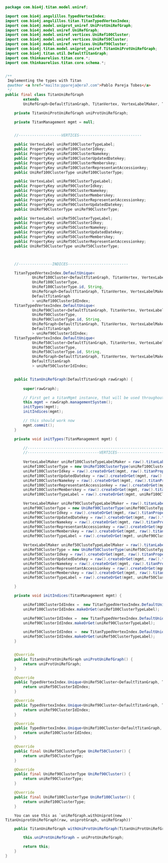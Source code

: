 
```java
package com.bio4j.titan.model.uniref;

import com.bio4j.angulillos.TypedVertexIndex;
import com.bio4j.angulillos.titan.TitanTypedVertexIndex;
import com.bio4j.model.uniprot_uniref.UniProtUniRefGraph;
import com.bio4j.model.uniref.UniRefGraph;
import com.bio4j.model.uniref.vertices.UniRef100Cluster;
import com.bio4j.model.uniref.vertices.UniRef50Cluster;
import com.bio4j.model.uniref.vertices.UniRef90Cluster;
import com.bio4j.titan.model.uniprot_uniref.TitanUniProtUniRefGraph;
import com.bio4j.titan.util.DefaultTitanGraph;
import com.thinkaurelius.titan.core.*;
import com.thinkaurelius.titan.core.schema.*;


/**
 Implementing the types with Titan
 @author <a href="mailto:ppareja@era7.com">Pablo Pareja Tobes</a>
 */
public final class TitanUniRefGraph
        extends
        UniRefGraph<DefaultTitanGraph, TitanVertex, VertexLabelMaker, TitanEdge, EdgeLabelMaker> {

	private TitanUniProtUniRefGraph uniProtUniRefGraph;

	private TitanManagement mgmt = null;


    //-------------------VERTICES----------------------------

	public VertexLabel uniRef100ClusterTypeLabel;
    public PropertyKey uniRef100ClusterIdkey;
	public PropertyKey uniRef100ClusterNamekey;
	public PropertyKey uniRef100ClusterUpdatedDatekey;
	public PropertyKey uniRef100ClusterMemberskey;
	public PropertyKey uniRef100ClusterRepresentantAccessionkey;
    public UniRef100ClusterType uniRef100ClusterType;

	public VertexLabel uniRef90ClusterTypeLabel;
    public PropertyKey uniRef90ClusterIdkey;
	public PropertyKey uniRef90ClusterNamekey;
	public PropertyKey uniRef90ClusterMemberskey;
	public PropertyKey uniRef90ClusterRepresentantAccessionkey;
	public PropertyKey uniRef90ClusterUpdatedDatekey;
    public UniRef90ClusterType uniRef90ClusterType;

	public VertexLabel uniRef50ClusterTypeLabel;
    public PropertyKey uniRef50ClusterIdkey;
	public PropertyKey uniRef50ClusterNamekey;
	public PropertyKey uniRef50ClusterUpdatedDatekey;
	public PropertyKey uniRef50ClusterMemberskey;
	public PropertyKey uniRef50ClusterRepresentantAccessionkey;
    public UniRef50ClusterType uniRef50ClusterType;



    //---------------INDICES---------------------------

    TitanTypedVertexIndex.DefaultUnique<
            UniRef100Cluster<DefaultTitanGraph, TitanVertex, VertexLabelMaker, TitanEdge, EdgeLabelMaker>,
            UniRef100ClusterType,
            UniRef100ClusterType.id, String,
            UniRefGraph<DefaultTitanGraph, TitanVertex, VertexLabelMaker, TitanEdge, EdgeLabelMaker>,
            DefaultTitanGraph
            > uniRef100ClusterIdIndex;
    TitanTypedVertexIndex.DefaultUnique<
            UniRef90Cluster<DefaultTitanGraph, TitanVertex, VertexLabelMaker, TitanEdge, EdgeLabelMaker>,
            UniRef90ClusterType,
            UniRef90ClusterType.id, String,
            UniRefGraph<DefaultTitanGraph, TitanVertex, VertexLabelMaker, TitanEdge, EdgeLabelMaker>,
            DefaultTitanGraph
            > uniRef90ClusterIdIndex;
    TitanTypedVertexIndex.DefaultUnique<
            UniRef50Cluster<DefaultTitanGraph, TitanVertex, VertexLabelMaker, TitanEdge, EdgeLabelMaker>,
            UniRef50ClusterType,
            UniRef50ClusterType.id, String,
            UniRefGraph<DefaultTitanGraph, TitanVertex, VertexLabelMaker, TitanEdge, EdgeLabelMaker>,
            DefaultTitanGraph
            > uniRef50ClusterIdIndex;


    public TitanUniRefGraph(DefaultTitanGraph rawGraph) {
        
        super(rawGraph);

	    // First get a titanMgmt instance, that will be used throughout
	    this.mgmt = rawGraph.managementSystem();
        initTypes(mgmt);
        initIndices(mgmt);

	    // this should work now
	    mgmt.commit();
    }

    private void initTypes(TitanManagement mgmt) {

        //-----------------------------------------------------------------------------------------
        //--------------------------------VERTICES--------------------------------------------
	    
        VertexLabelMaker uniRef100ClusteTypeLabelMaker = raw().titanLabelMakerForVertexType(mgmt, new UniRef100ClusterType(null));
        uniRef100ClusterType = new UniRef100ClusterType(uniRef100ClusteTypeLabelMaker);
        uniRef100ClusterIdkey = raw().createOrGet(mgmt, raw().titanPropertyMakerForVertexProperty(mgmt, UniRef100Cluster().id).cardinality(Cardinality.SINGLE));
	    uniRef100ClusterUpdatedDatekey = raw().createOrGet(mgmt, raw().titanPropertyMakerForVertexProperty(mgmt, UniRef100Cluster().updatedDate).cardinality(Cardinality.SINGLE));
	    uniRef100ClusterNamekey = raw().createOrGet(mgmt, raw().titanPropertyMakerForVertexProperty(mgmt, UniRef100Cluster().name).cardinality(Cardinality.SINGLE));
	    uniRef100ClusterRepresentantAccessionkey = raw().createOrGet(mgmt, raw().titanPropertyMakerForVertexProperty(mgmt, UniRef100Cluster().representantAccession).cardinality(Cardinality.SINGLE));
	    uniRef100ClusterMemberskey = raw().createOrGet(mgmt, raw().titanPropertyMakerForVertexProperty(mgmt, UniRef100Cluster().members).cardinality(Cardinality.SINGLE));
	    uniRef100ClusterTypeLabel = raw().createOrGet(mgmt, uniRef100ClusterType.raw());

	    VertexLabelMaker uniRef90ClusteTypeLabelMaker = raw().titanLabelMakerForVertexType(mgmt, new UniRef90ClusterType(null));
	    uniRef90ClusterType = new UniRef90ClusterType(uniRef90ClusteTypeLabelMaker);
        uniRef90ClusterIdkey = raw().createOrGet(mgmt, raw().titanPropertyMakerForVertexProperty(mgmt, UniRef90Cluster().id).cardinality(Cardinality.SINGLE));
	    uniRef90ClusterUpdatedDatekey = raw().createOrGet(mgmt, raw().titanPropertyMakerForVertexProperty(mgmt, UniRef90Cluster().updatedDate).cardinality(Cardinality.SINGLE));
	    uniRef90ClusterNamekey = raw().createOrGet(mgmt, raw().titanPropertyMakerForVertexProperty(mgmt, UniRef90Cluster().name).cardinality(Cardinality.SINGLE));
	    uniRef90ClusterRepresentantAccessionkey = raw().createOrGet(mgmt, raw().titanPropertyMakerForVertexProperty(mgmt, UniRef90Cluster().representantAccession).cardinality(Cardinality.SINGLE));
	    uniRef90ClusterMemberskey = raw().createOrGet(mgmt, raw().titanPropertyMakerForVertexProperty(mgmt, UniRef90Cluster().members).cardinality(Cardinality.SINGLE));
	    uniRef90ClusterTypeLabel = raw().createOrGet(mgmt, uniRef90ClusterType.raw());

	    VertexLabelMaker uniRef50ClusteTypeLabelMaker = raw().titanLabelMakerForVertexType(mgmt, new UniRef50ClusterType(null));
	    uniRef50ClusterType = new UniRef50ClusterType(uniRef50ClusteTypeLabelMaker);
        uniRef50ClusterIdkey = raw().createOrGet(mgmt, raw().titanPropertyMakerForVertexProperty(mgmt, UniRef50Cluster().id).cardinality(Cardinality.SINGLE));
	    uniRef50ClusterUpdatedDatekey = raw().createOrGet(mgmt, raw().titanPropertyMakerForVertexProperty(mgmt, UniRef50Cluster().updatedDate).cardinality(Cardinality.SINGLE));
	    uniRef50ClusterNamekey = raw().createOrGet(mgmt, raw().titanPropertyMakerForVertexProperty(mgmt, UniRef50Cluster().name).cardinality(Cardinality.SINGLE));
	    uniRef50ClusterRepresentantAccessionkey = raw().createOrGet(mgmt, raw().titanPropertyMakerForVertexProperty(mgmt, UniRef50Cluster().representantAccession).cardinality(Cardinality.SINGLE));
	    uniRef50ClusterMemberskey = raw().createOrGet(mgmt, raw().titanPropertyMakerForVertexProperty(mgmt, UniRef50Cluster().members).cardinality(Cardinality.SINGLE));
	    uniRef50ClusterTypeLabel = raw().createOrGet(mgmt, uniRef50ClusterType.raw());

    }

    private void initIndices(TitanManagement mgmt) {

        uniRef100ClusterIdIndex =  new TitanTypedVertexIndex.DefaultUnique<>(mgmt, this, UniRef100Cluster().id);
	    uniRef100ClusterIdIndex.makeOrGet(uniRef100ClusterTypeLabel);

        uniRef90ClusterIdIndex =  new TitanTypedVertexIndex.DefaultUnique<>(mgmt,this, UniRef90Cluster().id);
	    uniRef90ClusterIdIndex.makeOrGet(uniRef90ClusterTypeLabel);

        uniRef50ClusterIdIndex =  new TitanTypedVertexIndex.DefaultUnique<>(mgmt,this, UniRef50Cluster().id);
	    uniRef50ClusterIdIndex.makeOrGet(uniRef50ClusterTypeLabel);
    }


    @Override
    public TitanUniProtUniRefGraph uniProtUniRefGraph() {
        return uniProtUniRefGraph;
    }

	@Override
	public TypedVertexIndex.Unique<UniRef50Cluster<DefaultTitanGraph, TitanVertex, VertexLabelMaker, TitanEdge, EdgeLabelMaker>, UniRef50ClusterType, UniRef50ClusterType.id, String, UniRefGraph<DefaultTitanGraph, TitanVertex, VertexLabelMaker, TitanEdge, EdgeLabelMaker>, DefaultTitanGraph, TitanVertex, VertexLabelMaker, TitanEdge, EdgeLabelMaker> uniRef50ClusterIdIndex() {
		return uniRef50ClusterIdIndex;
	}

	@Override
	public TypedVertexIndex.Unique<UniRef90Cluster<DefaultTitanGraph, TitanVertex, VertexLabelMaker, TitanEdge, EdgeLabelMaker>, UniRef90ClusterType, UniRef90ClusterType.id, String, UniRefGraph<DefaultTitanGraph, TitanVertex, VertexLabelMaker, TitanEdge, EdgeLabelMaker>, DefaultTitanGraph, TitanVertex, VertexLabelMaker, TitanEdge, EdgeLabelMaker> uniRef90ClusterIdIndex() {
		return uniRef90ClusterIdIndex;
	}

	@Override
	public TypedVertexIndex.Unique<UniRef100Cluster<DefaultTitanGraph, TitanVertex, VertexLabelMaker, TitanEdge, EdgeLabelMaker>, UniRef100ClusterType, UniRef100ClusterType.id, String, UniRefGraph<DefaultTitanGraph, TitanVertex, VertexLabelMaker, TitanEdge, EdgeLabelMaker>, DefaultTitanGraph, TitanVertex, VertexLabelMaker, TitanEdge, EdgeLabelMaker> uniRef100ClusterIdIndex() {
		return uniRef100ClusterIdIndex;
	}

	@Override
    public final UniRef50ClusterType UniRef50Cluster() {
        return uniRef50ClusterType;
    }

    @Override
    public final UniRef90ClusterType UniRef90Cluster() {
        return uniRef90ClusterType;
    }

    @Override
    public final UniRef100ClusterType UniRef100Cluster() {
        return uniRef100ClusterType;
    }
```


		You can use this as `uniRefGraph.withUniprot(new TitanUniprotUniRefGraph(raw, uniprotGraph, uniRefGraph))`


```java
	public TitanUniRefGraph withUniProtUniRefGraph(TitanUniProtUniRefGraph uniProtUniRefGraph) {

		this.uniProtUniRefGraph = uniProtUniRefGraph;

		return this;
	}
}
```




[test/java/com/bio4j/titan/tests/ImportEnzymeDBTitanTest.java]: ../../../../../../../test/java/com/bio4j/titan/tests/ImportEnzymeDBTitanTest.java.md
[test/java/com/bio4j/titan/tests/ImportUniRefTitanTest.java]: ../../../../../../../test/java/com/bio4j/titan/tests/ImportUniRefTitanTest.java.md
[test/java/com/bio4j/titan/tests/uniprot_go.scala]: ../../../../../../../test/java/com/bio4j/titan/tests/uniprot_go.scala.md
[test/java/com/bio4j/titan/tests/uniref.scala]: ../../../../../../../test/java/com/bio4j/titan/tests/uniref.scala.md
[test/java/com/bio4j/titan/tests/ImportUniProtGoTitanTest.java]: ../../../../../../../test/java/com/bio4j/titan/tests/ImportUniProtGoTitanTest.java.md
[test/java/com/bio4j/titan/tests/ImportGOTitanTest.java]: ../../../../../../../test/java/com/bio4j/titan/tests/ImportGOTitanTest.java.md
[test/java/com/bio4j/titan/tests/go.scala]: ../../../../../../../test/java/com/bio4j/titan/tests/go.scala.md
[test/java/com/bio4j/titan/tests/IndicesTest.java]: ../../../../../../../test/java/com/bio4j/titan/tests/IndicesTest.java.md
[test/java/com/bio4j/titan/tests/IndexTestSuite.scala]: ../../../../../../../test/java/com/bio4j/titan/tests/IndexTestSuite.scala.md
[test/java/com/bio4j/titan/tests/enzymedb.scala]: ../../../../../../../test/java/com/bio4j/titan/tests/enzymedb.scala.md
[main/java/com/bio4j/titan/util/DefaultTitanGraph.java]: ../../util/DefaultTitanGraph.java.md
[main/java/com/bio4j/titan/programs/ImportTitanDB.java]: ../../programs/ImportTitanDB.java.md
[main/java/com/bio4j/titan/model/uniprot_uniref/programs/ImportUniProtUniRefUsingFolderTitan.java]: ../uniprot_uniref/programs/ImportUniProtUniRefUsingFolderTitan.java.md
[main/java/com/bio4j/titan/model/uniprot_uniref/programs/ImportUniProtUniRefTitan.java]: ../uniprot_uniref/programs/ImportUniProtUniRefTitan.java.md
[main/java/com/bio4j/titan/model/uniprot_uniref/TitanUniProtUniRefGraph.java]: ../uniprot_uniref/TitanUniProtUniRefGraph.java.md
[main/java/com/bio4j/titan/model/uniref/programs/SplitUniRefXMLFile.java]: programs/SplitUniRefXMLFile.java.md
[main/java/com/bio4j/titan/model/uniref/programs/ImportUniRefTitan.java]: programs/ImportUniRefTitan.java.md
[main/java/com/bio4j/titan/model/uniref/TitanUniRefGraph.java]: TitanUniRefGraph.java.md
[main/java/com/bio4j/titan/model/enzyme/programs/ImportEnzymeDBTitan.java]: ../enzyme/programs/ImportEnzymeDBTitan.java.md
[main/java/com/bio4j/titan/model/enzyme/TitanEnzymeDBGraph.java]: ../enzyme/TitanEnzymeDBGraph.java.md
[main/java/com/bio4j/titan/model/go/TitanGoGraph.java]: ../go/TitanGoGraph.java.md
[main/java/com/bio4j/titan/model/go/programs/ImportGOTitan.java]: ../go/programs/ImportGOTitan.java.md
[main/java/com/bio4j/titan/model/ncbiTaxonomy_geninfo/TitanNCBITaxonomyGenInfoGraph.java]: ../ncbiTaxonomy_geninfo/TitanNCBITaxonomyGenInfoGraph.java.md
[main/java/com/bio4j/titan/model/ncbiTaxonomy_geninfo/programs/ImportGenInfoNCBITaxonIndexTitan.java]: ../ncbiTaxonomy_geninfo/programs/ImportGenInfoNCBITaxonIndexTitan.java.md
[main/java/com/bio4j/titan/model/uniprot_ncbiTaxonomy/programs/ImportUniProtNCBITaxonomyUsingFolderTitan.java]: ../uniprot_ncbiTaxonomy/programs/ImportUniProtNCBITaxonomyUsingFolderTitan.java.md
[main/java/com/bio4j/titan/model/uniprot_ncbiTaxonomy/programs/ImportUniProtNCBITaxonomyTitan.java]: ../uniprot_ncbiTaxonomy/programs/ImportUniProtNCBITaxonomyTitan.java.md
[main/java/com/bio4j/titan/model/uniprot_ncbiTaxonomy/TitanUniProtNCBITaxonomyGraph.java]: ../uniprot_ncbiTaxonomy/TitanUniProtNCBITaxonomyGraph.java.md
[main/java/com/bio4j/titan/model/ncbiTaxonomy/TitanNCBITaxonomyGraph.java]: ../ncbiTaxonomy/TitanNCBITaxonomyGraph.java.md
[main/java/com/bio4j/titan/model/ncbiTaxonomy/programs/ImportNCBITaxonomyTitan.java]: ../ncbiTaxonomy/programs/ImportNCBITaxonomyTitan.java.md
[main/java/com/bio4j/titan/model/geninfo/TitanGenInfoGraph.java]: ../geninfo/TitanGenInfoGraph.java.md
[main/java/com/bio4j/titan/model/uniprot_go/TitanUniProtGoGraph.java]: ../uniprot_go/TitanUniProtGoGraph.java.md
[main/java/com/bio4j/titan/model/uniprot_go/programs/ImportUniProtGoUsingFolderTitan.java]: ../uniprot_go/programs/ImportUniProtGoUsingFolderTitan.java.md
[main/java/com/bio4j/titan/model/uniprot_go/programs/ImportUniProtGoTitan.java]: ../uniprot_go/programs/ImportUniProtGoTitan.java.md
[main/java/com/bio4j/titan/model/uniprot_enzyme/TitanUniProtEnzymeGraph.java]: ../uniprot_enzyme/TitanUniProtEnzymeGraph.java.md
[main/java/com/bio4j/titan/model/uniprot_enzyme/programs/ImportUniProtEnzymeDBTitan.java]: ../uniprot_enzyme/programs/ImportUniProtEnzymeDBTitan.java.md
[main/java/com/bio4j/titan/model/uniprot_enzyme/programs/ImportUniProtEnzymeDBUsingFolderTitan.java]: ../uniprot_enzyme/programs/ImportUniProtEnzymeDBUsingFolderTitan.java.md
[main/java/com/bio4j/titan/model/uniprot/programs/ImportUniProtTitan.java]: ../uniprot/programs/ImportUniProtTitan.java.md
[main/java/com/bio4j/titan/model/uniprot/programs/ImportUniProtEdgesTitan.java]: ../uniprot/programs/ImportUniProtEdgesTitan.java.md
[main/java/com/bio4j/titan/model/uniprot/programs/ImportProteinInteractionsUsingFolderTitan.java]: ../uniprot/programs/ImportProteinInteractionsUsingFolderTitan.java.md
[main/java/com/bio4j/titan/model/uniprot/programs/ImportIsoformSequencesTitan.java]: ../uniprot/programs/ImportIsoformSequencesTitan.java.md
[main/java/com/bio4j/titan/model/uniprot/programs/SplitUniProtXMLFile.java]: ../uniprot/programs/SplitUniProtXMLFile.java.md
[main/java/com/bio4j/titan/model/uniprot/programs/ImportUniProtVerticesTitan.java]: ../uniprot/programs/ImportUniProtVerticesTitan.java.md
[main/java/com/bio4j/titan/model/uniprot/programs/ImportUniProtVerticesUsingFolderTitan.java]: ../uniprot/programs/ImportUniProtVerticesUsingFolderTitan.java.md
[main/java/com/bio4j/titan/model/uniprot/programs/ImportProteinInteractionsTitan.java]: ../uniprot/programs/ImportProteinInteractionsTitan.java.md
[main/java/com/bio4j/titan/model/uniprot/programs/ImportUniProtEdgesUsingFolderTitan.java]: ../uniprot/programs/ImportUniProtEdgesUsingFolderTitan.java.md
[main/java/com/bio4j/titan/model/uniprot/TitanUniProtGraph.java]: ../uniprot/TitanUniProtGraph.java.md